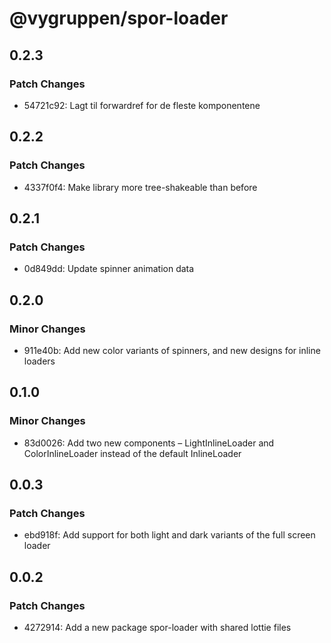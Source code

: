 # @vygruppen/spor-loader

## 0.2.3

### Patch Changes

- 54721c92: Lagt til forwardref for de fleste komponentene

## 0.2.2

### Patch Changes

- 4337f0f4: Make library more tree-shakeable than before

## 0.2.1

### Patch Changes

- 0d849dd: Update spinner animation data

## 0.2.0

### Minor Changes

- 911e40b: Add new color variants of spinners, and new designs for inline loaders

## 0.1.0

### Minor Changes

- 83d0026: Add two new components – LightInlineLoader and ColorInlineLoader instead of the default InlineLoader

## 0.0.3

### Patch Changes

- ebd918f: Add support for both light and dark variants of the full screen loader

## 0.0.2

### Patch Changes

- 4272914: Add a new package spor-loader with shared lottie files
